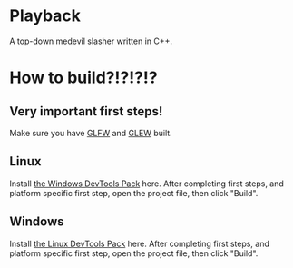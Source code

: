 # Playback
A top-down medevil slasher written in C++.
# How to build?!?!?!?
## Very important first steps!
Make sure you have [GLFW](http://glfw.org/) and [GLEW](http:/glew.sourceforge.net) built.
 
## Linux

Install [the Windows DevTools Pack](https://drive.google.com/open?id=0B28NeVjWwwgSR09EdU9ubG5hM0k) here. 
After completing first steps, and platform specific first step, open the project file, then click "Build". 
## Windows

Install [the Linux DevTools Pack](https://drive.google.com/open?id=0B28NeVjWwwgSLVV6Yi1VOUZNalE) here. 
After completing first steps, and platform specific first step, open the project file, then click "Build". 



